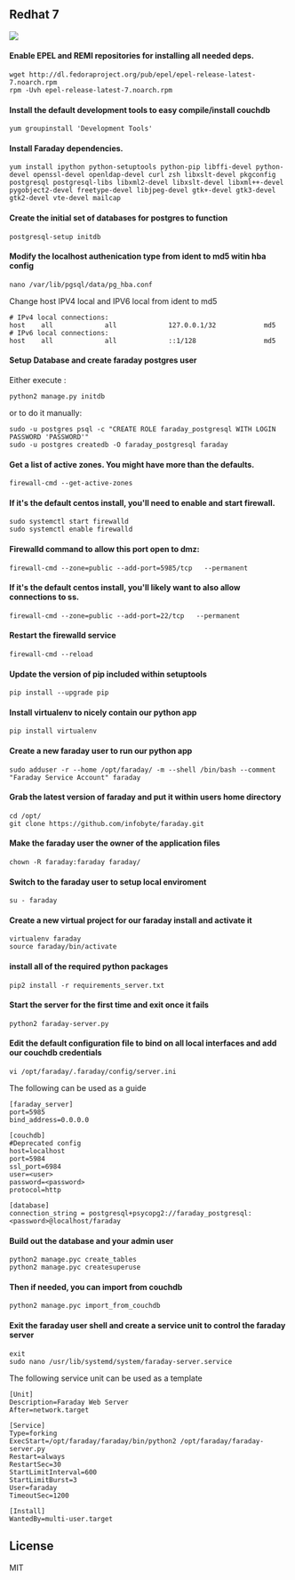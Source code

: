 ## Redhat 7
![](https://raw.githubusercontent.com/wiki/infobyte/faraday/images/platform/redhat.jpeg)

#### Enable EPEL and REMI repositories for installing all needed deps.
```
wget http://dl.fedoraproject.org/pub/epel/epel-release-latest-7.noarch.rpm
rpm -Uvh epel-release-latest-7.noarch.rpm
```
#### Install the default development tools to easy compile/install couchdb
```
yum groupinstall 'Development Tools'
```

#### Install Faraday dependencies.
```
yum install ipython python-setuptools python-pip libffi-devel python-devel openssl-devel openldap-devel curl zsh libxslt-devel pkgconfig postgresql postgresql-libs libxml2-devel libxslt-devel libxml++-devel pygobject2-devel freetype-devel libjpeg-devel gtk+-devel gtk3-devel gtk2-devel vte-devel mailcap
```

#### Create the initial set of databases for postgres to function
```
postgresql-setup initdb
```

#### Modify the localhost authenication type from ident to md5 witin hba config 
```
nano /var/lib/pgsql/data/pg_hba.conf
```
Change host IPV4 local and IPV6 local from ident to md5 
```
# IPv4 local connections:
host    all             all             127.0.0.1/32            md5
# IPv6 local connections:
host    all             all             ::1/128                 md5
```

#### Setup Database and create faraday postgres user

Either execute :
```
python2 manage.py initdb
```
or to do it manually:
```
sudo -u postgres psql -c "CREATE ROLE faraday_postgresql WITH LOGIN PASSWORD 'PASSWORD'"
sudo -u postgres createdb -O faraday_postgresql faraday
```

#### Get a list of active zones. You might have more than the defaults.
```
firewall-cmd --get-active-zones
```

#### If it's the default centos install,  you'll need to enable and start firewall.
```
sudo systemctl start firewalld
sudo systemctl enable firewalld
```

#### Firewalld command to allow this port open to dmz:
```
firewall-cmd --zone=public --add-port=5985/tcp   --permanent
```

#### If it's the default centos install, you'll likely want to also allow connections to ss.
```
firewall-cmd --zone=public --add-port=22/tcp   --permanent
```

#### Restart the firewalld service
```
firewall-cmd --reload
```

#### Update the version of pip included within setuptools
```
pip install --upgrade pip
```

#### Install virtualenv to nicely contain our python app 
```
pip install virtualenv
```

#### Create a new faraday user to run our python app
```
sudo adduser -r --home /opt/faraday/ -m --shell /bin/bash --comment "Faraday Service Account" faraday
```

#### Grab the latest version of faraday and put it within users home directory
```
cd /opt/
git clone https://github.com/infobyte/faraday.git
```
#### Make the faraday user the owner of the application files 
```
chown -R faraday:faraday faraday/
```

#### Switch to the faraday user to setup local enviroment
```
su - faraday
```

#### Create a new virtual project for our faraday install and activate it
```
virtualenv faraday
source faraday/bin/activate
```

#### install all of the required python packages
```
pip2 install -r requirements_server.txt
```

#### Start the server for the first time and exit once it fails
```
python2 faraday-server.py
```

#### Edit the default configuration file to bind on all local interfaces and add our couchdb credentials
```
vi /opt/faraday/.faraday/config/server.ini
```
The following can be used as a guide
```
[faraday_server]
port=5985
bind_address=0.0.0.0

[couchdb]
#Deprecated config
host=localhost
port=5984
ssl_port=6984
user=<user>
password=<password>
protocol=http

[database]
connection_string = postgresql+psycopg2://faraday_postgresql:<password>@localhost/faraday
```

#### Build out the database and your admin user
```
python2 manage.pyc create_tables
python2 manage.pyc createsuperuse
```

#### Then if needed, you can import from couchdb
```
python2 manage.pyc import_from_couchdb
```

#### Exit the faraday user shell and create a service unit to control the faraday server
```
exit
sudo nano /usr/lib/systemd/system/faraday-server.service
```
The following service unit can be used as a template
```
[Unit]
Description=Faraday Web Server
After=network.target

[Service]
Type=forking
ExecStart=/opt/faraday/faraday/bin/python2 /opt/faraday/faraday-server.py
Restart=always
RestartSec=30
StartLimitInterval=600
StartLimitBurst=3
User=faraday
TimeoutSec=1200

[Install]
WantedBy=multi-user.target
```

License
----

MIT